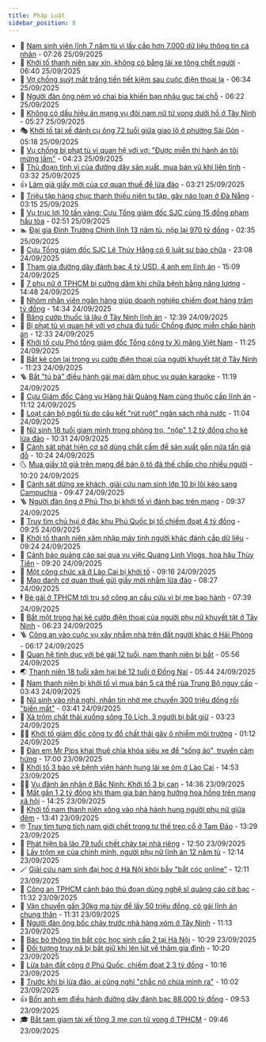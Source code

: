 ```yaml
---
title: Pháp Luật
sidebar_position: 8
---
```


<!-- dantri-phap-luat:START -->
- 🌊 [Nam sinh viên lĩnh 7 năm tù vì lấy cắp hơn 7.000 dữ liệu thông tin cá nhân](https://dantri.com.vn/phap-luat/nam-sinh-vien-linh-7-nam-tu-vi-lay-cap-hon-7000-du-lieu-thong-tin-ca-nhan-20250925134634637.htm) - 07:26 25/09/2025
- 🐲 [Khởi tố thanh niên say xỉn, không có bằng lái xe tông chết người](https://dantri.com.vn/phap-luat/khoi-to-thanh-nien-say-xin-khong-co-bang-lai-xe-tong-chet-nguoi-20250925132751750.htm) - 06:40 25/09/2025
- 🌁 [Vợ chồng suýt mất trắng tiền tiết kiệm sau cuộc điện thoại lạ](https://dantri.com.vn/phap-luat/vo-chong-suyt-mat-trang-tien-tiet-kiem-sau-cuoc-dien-thoai-la-20250925132341499.htm) - 06:34 25/09/2025
- 🎃 [Người đàn ông ném vỏ chai bia khiến bạn nhậu gục tại chỗ](https://dantri.com.vn/phap-luat/nguoi-dan-ong-nem-vo-chai-bia-khien-ban-nhau-guc-tai-cho-20250925125323451.htm) - 06:22 25/09/2025
- 🦅 [Không có dấu hiệu án mạng vụ đôi nam nữ tử vong dưới hồ ở Tây Ninh](https://dantri.com.vn/phap-luat/khong-co-dau-hieu-an-mang-vu-doi-nam-nu-tu-vong-duoi-ho-o-tay-ninh-20250925121015205.htm) - 05:27 25/09/2025
- 🎭 [Khởi tố tài xế đánh cụ ông 72 tuổi giữa giao lộ ở phường Sài Gòn](https://dantri.com.vn/phap-luat/khoi-to-tai-xe-danh-cu-ong-72-tuoi-giua-giao-lo-o-phuong-sai-gon-20250925121424683.htm) - 05:18 25/09/2025
- 🤗 [Vụ chồng bị phạt tù vì quan hệ với vợ: &quot;Được miễn thi hành án tôi mừng lắm&quot;](https://dantri.com.vn/phap-luat/vu-chong-bi-phat-tu-vi-quan-he-voi-vo-duoc-mien-thi-hanh-an-toi-mung-lam-20250925102756201.htm) - 04:23 25/09/2025
- 🚀 [Thủ đoạn tinh vi của đường dây sản xuất, mua bán vũ khí liên tỉnh](https://dantri.com.vn/phap-luat/thu-doan-tinh-vi-cua-duong-day-san-xuat-mua-ban-vu-khi-lien-tinh-20250925100846096.htm) - 03:32 25/09/2025
- 👍 [Làm giả giấy mời của cơ quan thuế để lừa đảo](https://dantri.com.vn/phap-luat/lam-gia-giay-moi-cua-co-quan-thue-de-lua-dao-20250925100330129.htm) - 03:21 25/09/2025
- 🧐 [Triệu tập hàng chục thanh thiếu niên tụ tập, gây náo loạn ở Đà Nẵng](https://dantri.com.vn/phap-luat/trieu-tap-hang-chuc-thanh-thieu-nien-tu-tap-gay-nao-loan-o-da-nang-20250925094131365.htm) - 03:15 25/09/2025
- 🫶 [Vụ trục lợi 10 tấn vàng: Cựu Tổng giám đốc SJC cùng 15 đồng phạm hầu tòa](https://dantri.com.vn/phap-luat/vu-truc-loi-10-tan-vang-cuu-tong-giam-doc-sjc-cung-15-dong-pham-hau-toa-20250925094509327.htm) - 02:51 25/09/2025
- 🏊 [Đại gia Đinh Trường Chinh lĩnh 13 năm tù, nộp lại  970 tỷ đồng](https://dantri.com.vn/phap-luat/dai-gia-dinh-truong-chinh-linh-13-nam-tu-nop-lai-970-ty-dong-20250925092742190.htm) - 02:35 25/09/2025
- 🌋 [Cựu Tổng giám đốc SJC Lê Thúy Hằng có 6 luật sư bào chữa](https://dantri.com.vn/phap-luat/cuu-tong-giam-doc-sjc-le-thuy-hang-co-6-luat-su-bao-chua-20250924204108123.htm) - 23:08 24/09/2025
- 👹 [Tham gia đường dây đánh bạc 4 tỷ USD, 4 anh em lĩnh án](https://dantri.com.vn/phap-luat/tham-gia-duong-day-danh-bac-4-ty-usd-4-anh-em-linh-an-20250924213429362.htm) - 15:09 24/09/2025
- 🫣 [7 phụ nữ ở TPHCM bị cưỡng dâm khi chữa bệnh bằng năng lượng](https://dantri.com.vn/phap-luat/7-phu-nu-o-tphcm-bi-cuong-dam-khi-chua-benh-bang-nang-luong-20250924202951000.htm) - 14:48 24/09/2025
- 🎃 [Nhóm nhân viên ngân hàng giúp doanh nghiệp chiếm đoạt hàng trăm tỷ đồng](https://dantri.com.vn/phap-luat/nhom-nhan-vien-ngan-hang-giup-doanh-nghiep-chiem-doat-hang-tram-ty-dong-20250924182734925.htm) - 14:34 24/09/2025
- 🌝 [Băng cướp thuốc lá lậu ở Tây Ninh lĩnh án](https://dantri.com.vn/phap-luat/bang-cuop-thuoc-la-lau-o-tay-ninh-linh-an-20250924162014161.htm) - 12:39 24/09/2025
- 🚀 [Bị phạt tù vì quan hệ với vợ chưa đủ tuổi: Chồng được miễn chấp hành án](https://dantri.com.vn/phap-luat/bi-phat-tu-vi-quan-he-voi-vo-chua-du-tuoi-chong-duoc-mien-chap-hanh-an-20250924191240465.htm) - 12:33 24/09/2025
- 🥷 [Khởi tố cựu Phó tổng giám đốc Tổng công ty Xi măng Việt Nam](https://dantri.com.vn/phap-luat/khoi-to-cuu-pho-tong-giam-doc-tong-cong-ty-xi-mang-viet-nam-20250924182102242.htm) - 11:25 24/09/2025
- 👺 [Bắt kẻ còn lại trong vụ cướp điện thoại của người khuyết tật ở Tây Ninh](https://dantri.com.vn/phap-luat/bat-ke-con-lai-trong-vu-cuop-dien-thoai-cua-nguoi-khuyet-tat-o-tay-ninh-20250924182010964.htm) - 11:23 24/09/2025
- 🪜 [Bắt &quot;tú bà&quot; điều hành gái mại dâm phục vụ quán karaoke](https://dantri.com.vn/phap-luat/bat-tu-ba-dieu-hanh-gai-mai-dam-phuc-vu-quan-karaoke-20250924175618024.htm) - 11:19 24/09/2025
- 🦄 [Cựu Giám đốc Cảng vụ Hàng hải Quảng Nam cùng thuộc cấp lĩnh án](https://dantri.com.vn/phap-luat/cuu-giam-doc-cang-vu-hang-hai-quang-nam-cung-thuoc-cap-linh-an-20250924173322928.htm) - 11:12 24/09/2025
- 🦍 [Loạt cán bộ ngồi tù do câu kết &quot;rút ruột&quot; ngân sách nhà nước](https://dantri.com.vn/phap-luat/loat-can-bo-ngoi-tu-do-cau-ket-rut-ruot-ngan-sach-nha-nuoc-20250924173257732.htm) - 11:04 24/09/2025
- 🌁 [Nữ sinh 18 tuổi giam mình trong phòng trọ, &quot;nộp&quot; 1,2 tỷ đồng cho kẻ lừa đảo](https://dantri.com.vn/phap-luat/nu-sinh-18-tuoi-giam-minh-trong-phong-tro-nop-12-ty-dong-cho-ke-lua-dao-20250924172234252.htm) - 10:31 24/09/2025
- 💯 [Cảnh sát phát hiện cơ sở dùng chất cấm để sản xuất gần nửa tấn giá đỗ](https://dantri.com.vn/phap-luat/canh-sat-phat-hien-co-so-dung-chat-cam-de-san-xuat-gan-nua-tan-gia-do-20250924170703607.htm) - 10:24 24/09/2025
- 🌜 [Mua giấy tờ giả trên mạng để bán ô tô đã thế chấp cho nhiều người](https://dantri.com.vn/phap-luat/mua-giay-to-gia-tren-mang-de-ban-o-to-da-the-chap-cho-nhieu-nguoi-20250924171126645.htm) - 10:20 24/09/2025
- 👹 [Cảnh sát dừng xe khách, giải cứu nam sinh lớp 10 bị lôi kéo sang Campuchia](https://dantri.com.vn/phap-luat/canh-sat-dung-xe-khach-giai-cuu-nam-sinh-lop-10-bi-loi-keo-sang-campuchia-20250924162445015.htm) - 09:47 24/09/2025
- 🪜 [Người đàn ông ở Phú Thọ bị khởi tố vì đánh bạc trên mạng](https://dantri.com.vn/phap-luat/nguoi-dan-ong-o-phu-tho-bi-khoi-to-vi-danh-bac-tren-mang-20250924162602934.htm) - 09:37 24/09/2025
- 🦩 [Truy tìm chủ hụi ở đặc khu Phú Quốc bị tố chiếm đoạt 4 tỷ đồng](https://dantri.com.vn/phap-luat/truy-tim-chu-hui-o-dac-khu-phu-quoc-bi-to-chiem-doat-4-ty-dong-20250924155619750.htm) - 09:25 24/09/2025
- 💂 [Khởi tố thanh niên xâm nhập máy tính người khác đánh cắp dữ liệu](https://dantri.com.vn/phap-luat/khoi-to-thanh-nien-xam-nhap-may-tinh-nguoi-khac-danh-cap-du-lieu-20250924161736217.htm) - 09:24 24/09/2025
- 💃 [Cảnh báo quảng cáo sai qua vụ việc Quang Linh Vlogs, hoa hậu Thùy Tiên](https://dantri.com.vn/phap-luat/canh-bao-quang-cao-sai-qua-vu-viec-quang-linh-vlogs-hoa-hau-thuy-tien-20250924152535533.htm) - 09:20 24/09/2025
- 🧐 [Một công chức xã ở Lào Cai bị khởi tố](https://dantri.com.vn/phap-luat/mot-cong-chuc-xa-o-lao-cai-bi-khoi-to-20250924160116303.htm) - 09:16 24/09/2025
- 🤗 [Mạo danh cơ quan thuế gửi giấy mời nhằm lừa đảo](https://dantri.com.vn/phap-luat/mao-danh-co-quan-thue-gui-giay-moi-nham-lua-dao-20250924144439882.htm) - 08:27 24/09/2025
- 🕴 [Bé gái ở TPHCM tới trụ sở công an cầu cứu vì bị mẹ bạo hành](https://dantri.com.vn/phap-luat/be-gai-o-tphcm-toi-tru-so-cong-an-cau-cuu-vi-bi-me-bao-hanh-20250924132808155.htm) - 07:39 24/09/2025
- 🐎 [Bắt một trong hai kẻ cướp điện thoại của người phụ nữ khuyết tật ở Tây Ninh](https://dantri.com.vn/phap-luat/bat-mot-trong-hai-ke-cuop-dien-thoai-cua-nguoi-phu-nu-khuyet-tat-o-tay-ninh-20250924131738906.htm) - 06:23 24/09/2025
- 🪜 [Công an vào cuộc vụ xây nhầm nhà trên đất người khác ở Hải Phòng](https://dantri.com.vn/phap-luat/cong-an-vao-cuoc-vu-xay-nham-nha-tren-dat-nguoi-khac-o-hai-phong-20250924131029779.htm) - 06:17 24/09/2025
- 🤭 [Quan hệ tình dục với bé gái 12 tuổi, nam thanh niên bị bắt](https://dantri.com.vn/phap-luat/quan-he-tinh-duc-voi-be-gai-12-tuoi-nam-thanh-nien-bi-bat-20250924103000333.htm) - 05:56 24/09/2025
- 🌏 [Thanh niên 18 tuổi xâm hại bé 12 tuổi ở Đồng Nai](https://dantri.com.vn/phap-luat/thanh-nien-18-tuoi-xam-hai-be-12-tuoi-o-dong-nai-20250924120123374.htm) - 05:44 24/09/2025
- 🎃 [Nam thanh niên bị khởi tố vì mua bán 5 cá thể rùa Trung Bộ nguy cấp](https://dantri.com.vn/phap-luat/nam-thanh-nien-bi-khoi-to-vi-mua-ban-5-ca-the-rua-trung-bo-nguy-cap-20250924100718857.htm) - 03:43 24/09/2025
- 🗽 [Nữ sinh vào nhà nghỉ, nhắn tin nhờ mẹ chuyển 300 triệu đồng rồi &quot;biến mất&quot;](https://dantri.com.vn/phap-luat/nu-sinh-vao-nha-nghi-nhan-tin-nho-me-chuyen-300-trieu-dong-roi-bien-mat-20250924095906439.htm) - 03:41 24/09/2025
- 🌁 [Xả trộm chất thải xuống sông Tô Lịch, 3 người bị bắt giữ](https://dantri.com.vn/phap-luat/xa-trom-chat-thai-xuong-song-to-lich-3-nguoi-bi-bat-giu-20250924100523890.htm) - 03:23 24/09/2025
- 🧑‍💻 [Khởi tố giám đốc công ty đổ chất thải gây ô nhiễm môi trường](https://dantri.com.vn/phap-luat/khoi-to-giam-doc-cong-ty-do-chat-thai-gay-o-nhiem-moi-truong-20250924080249422.htm) - 01:12 24/09/2025
- 🌮 [Đàn em Mr Pips khai thuê chìa khóa siêu xe để &quot;sống ảo&quot;, truyền cảm hứng](https://dantri.com.vn/phap-luat/dan-em-mr-pips-khai-thue-chia-khoa-sieu-xe-de-song-ao-truyen-cam-hung-20250923215802449.htm) - 17:00 23/09/2025
- 🤗 [Khởi tố 3 bảo vệ bệnh viện hành hung lái xe ôm ở Lào Cai](https://dantri.com.vn/phap-luat/khoi-to-3-bao-ve-benh-vien-hanh-hung-lai-xe-om-o-lao-cai-20250923214030534.htm) - 14:53 23/09/2025
- 👨‍🏫 [Vụ đánh ân nhân ở Bắc Ninh: Khởi tố 3 bị can](https://dantri.com.vn/phap-luat/vu-danh-an-nhan-o-bac-ninh-khoi-to-3-bi-can-20250923212903524.htm) - 14:36 23/09/2025
- 🎉 [Mất gần 1,2 tỷ đồng khi tham gia bán hàng hưởng hoa hồng trên mạng xã hội](https://dantri.com.vn/phap-luat/mat-gan-12-ty-dong-khi-tham-gia-ban-hang-huong-hoa-hong-tren-mang-xa-hoi-20250923205758080.htm) - 14:25 23/09/2025
- 🤗 [Khởi tố nam thanh niên xông vào nhà hành hung người phụ nữ giữa đêm](https://dantri.com.vn/phap-luat/khoi-to-nam-thanh-nien-xong-vao-nha-hanh-hung-nguoi-phu-nu-giua-dem-20250923203027039.htm) - 13:41 23/09/2025
- 🤓 [Truy tìm tung tích nam giới chết trong tư thế treo cổ ở Tam Đảo](https://dantri.com.vn/phap-luat/truy-tim-tung-tich-nam-gioi-chet-trong-tu-the-treo-co-o-tam-dao-20250923200612079.htm) - 13:29 23/09/2025
- 👹 [Phát hiện bà lão 79 tuổi chết cháy tại nhà riêng](https://dantri.com.vn/phap-luat/phat-hien-ba-lao-79-tuoi-chet-chay-tai-nha-rieng-20250923192533670.htm) - 12:50 23/09/2025
- 🐘 [Lấy trộm xe của chính mình, người phụ nữ lĩnh án 12 năm tù](https://dantri.com.vn/phap-luat/lay-trom-xe-cua-chinh-minh-nguoi-phu-nu-linh-an-12-nam-tu-20250923175902180.htm) - 12:14 23/09/2025
- 🪄 [Giải cứu nam sinh đại học ở Hà Nội khỏi bẫy &quot;bắt cóc online&quot;](https://dantri.com.vn/phap-luat/giai-cuu-nam-sinh-dai-hoc-o-ha-noi-khoi-bay-bat-coc-online-20250923190313619.htm) - 12:11 23/09/2025
- 💄 [Công an TPHCM cảnh báo thủ đoạn dùng nghệ sĩ quảng cáo cờ bạc](https://dantri.com.vn/phap-luat/cong-an-tphcm-canh-bao-thu-doan-dung-nghe-si-quang-cao-co-bac-20250923163705670.htm) - 11:32 23/09/2025
- 🐎 [Vận chuyển gần 30kg ma túy để lấy 50 triệu đồng, cô gái lĩnh án chung thân](https://dantri.com.vn/phap-luat/van-chuyen-gan-30kg-ma-tuy-de-lay-50-trieu-dong-co-gai-linh-an-chung-than-20250923173420662.htm) - 11:31 23/09/2025
- 💯 [Người đàn ông bốc cháy trước nhà hàng xóm ở Tây Ninh](https://dantri.com.vn/phap-luat/nguoi-dan-ong-boc-chay-truoc-nha-hang-xom-o-tay-ninh-20250923162404196.htm) - 11:13 23/09/2025
- 💯 [Bác bỏ thông tin bắt cóc học sinh cấp 2 tại Hà Nội](https://dantri.com.vn/phap-luat/bac-bo-thong-tin-bat-coc-hoc-sinh-cap-2-tai-ha-noi-20250923172221429.htm) - 10:29 23/09/2025
- 🌈 [Đối tượng truy nã bị bắt giữ khi lén lút về thăm gia đình](https://dantri.com.vn/phap-luat/doi-tuong-truy-na-bi-bat-giu-khi-len-lut-ve-tham-gia-dinh-20250923145128267.htm) - 10:20 23/09/2025
- 🧠 [Lừa bán đất công ở Phú Quốc, chiếm đoạt 2,3 tỷ đồng](https://dantri.com.vn/phap-luat/lua-ban-dat-cong-o-phu-quoc-chiem-doat-23-ty-dong-20250923155834067.htm) - 10:16 23/09/2025
- 🌈 [Trước khi bị lừa đảo, ai cũng nghĩ &quot;chắc nó chừa mình ra&quot;](https://dantri.com.vn/phap-luat/truoc-khi-bi-lua-dao-ai-cung-nghi-chac-no-chua-minh-ra-20250923164504389.htm) - 10:02 23/09/2025
- 👍 [Bốn anh em điều hành đường dây đánh bạc 88.000 tỷ đồng](https://dantri.com.vn/phap-luat/bon-anh-em-dieu-hanh-duong-day-danh-bac-88000-ty-dong-20250923150754467.htm) - 09:53 23/09/2025
- 🎓 [Bắt tạm giam tài xế tông 3 mẹ con tử vong ở TPHCM](https://dantri.com.vn/phap-luat/bat-tam-giam-tai-xe-tong-3-me-con-tu-vong-o-tphcm-20250923163846618.htm) - 09:46 23/09/2025<!-- dantri-phap-luat:END -->
